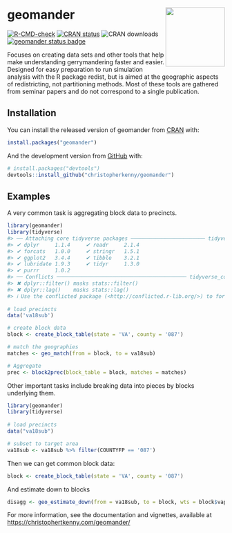
<!-- README.md is generated from README.Rmd. Please edit that file -->

# geomander <a href='https://christophertkenny.com/geomander/'><img src='man/figures/logo.png' align="right" height="137" /></a>

<!-- badges: start -->

[![R-CMD-check](https://github.com/christopherkenny/geomander/workflows/R-CMD-check/badge.svg)](https://github.com/christopherkenny/geomander/actions)
[![CRAN
status](https://www.r-pkg.org/badges/version/geomander)](https://CRAN.R-project.org/package=geomander)
![CRAN
downloads](http://cranlogs.r-pkg.org/badges/grand-total/geomander)
[![geomander status
badge](https://christopherkenny.r-universe.dev/badges/geomander)](https://christopherkenny.r-universe.dev/geomander)
<!-- badges: end -->

Focuses on creating data sets and other tools that help make
understanding gerrymandering faster and easier. Designed for easy
preparation to run simulation analysis with the R package redist, but is
aimed at the geographic aspects of redistricting, not partitioning
methods. Most of these tools are gathered from seminar papers and do not
correspond to a single publication.

## Installation

You can install the released version of geomander from
[CRAN](https://CRAN.R-project.org) with:

``` r
install.packages("geomander")
```

And the development version from [GitHub](https://github.com/) with:

``` r
# install.packages("devtools")
devtools::install_github("christopherkenny/geomander")
```

## Examples

A very common task is aggregating block data to precincts.

``` r
library(geomander)
library(tidyverse)
#> ── Attaching core tidyverse packages ──────────────────────── tidyverse 2.0.0 ──
#> ✔ dplyr     1.1.4     ✔ readr     2.1.4
#> ✔ forcats   1.0.0     ✔ stringr   1.5.1
#> ✔ ggplot2   3.4.4     ✔ tibble    3.2.1
#> ✔ lubridate 1.9.3     ✔ tidyr     1.3.0
#> ✔ purrr     1.0.2     
#> ── Conflicts ────────────────────────────────────────── tidyverse_conflicts() ──
#> ✖ dplyr::filter() masks stats::filter()
#> ✖ dplyr::lag()    masks stats::lag()
#> ℹ Use the conflicted package (<http://conflicted.r-lib.org/>) to force all conflicts to become errors
 
# load precincts
data('va18sub')

# create block data
block <- create_block_table(state = 'VA', county = '087')  

# match the geographies
matches <- geo_match(from = block, to = va18sub)

# Aggregate
prec <- block2prec(block_table = block, matches = matches)
```

Other important tasks include breaking data into pieces by blocks
underlying them.

``` r
library(geomander)
library(tidyverse)
 
# load precincts
data("va18sub")

# subset to target area
va18sub <- va18sub %>% filter(COUNTYFP == '087')
```

Then we can get common block data:

``` r
block <- create_block_table(state = 'VA', county = '087')  
```

And estimate down to blocks

``` r
disagg <- geo_estimate_down(from = va18sub, to = block, wts = block$vap, value = va18sub$G18USSRSTE)
```

For more information, see the documentation and vignettes, available at
<https://christophertkenny.com/geomander/>
